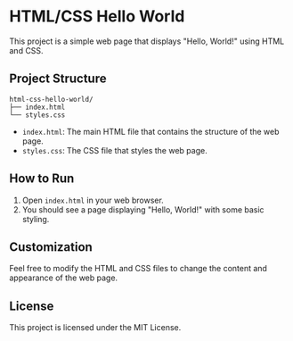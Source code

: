 # HTML/CSS Hello World

This project is a simple web page that displays "Hello, World!" using HTML and CSS.

## Project Structure
```plaintext
html-css-hello-world/
├── index.html
└── styles.css
```

- `index.html`: The main HTML file that contains the structure of the web page.
- `styles.css`: The CSS file that styles the web page.

## How to Run

1. Open `index.html` in your web browser.
2. You should see a page displaying "Hello, World!" with some basic styling.

## Customization

Feel free to modify the HTML and CSS files to change the content and appearance of the web page.

## License

This project is licensed under the MIT License.
